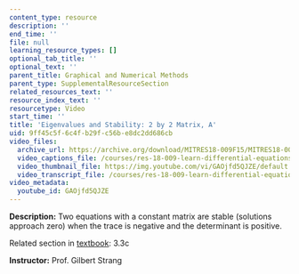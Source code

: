 ```yaml
---
content_type: resource
description: ''
end_time: ''
file: null
learning_resource_types: []
optional_tab_title: ''
optional_text: ''
parent_title: Graphical and Numerical Methods
parent_type: SupplementalResourceSection
related_resources_text: ''
resource_index_text: ''
resourcetype: Video
start_time: ''
title: 'Eigenvalues and Stability: 2 by 2 Matrix, A'
uid: 9ff45c5f-6c4f-b29f-c56b-e8dc2dd686cb
video_files:
  archive_url: https://archive.org/download/MITRES18-009F15/MITRES18-009F15_3_3c_EigenvaluesStability_300k.mp4
  video_captions_file: /courses/res-18-009-learn-differential-equations-up-close-with-gilbert-strang-and-cleve-moler-fall-2015/920a622d46b65aaaad84f2211c96ffb6_GAOjfd5QJZE.vtt
  video_thumbnail_file: https://img.youtube.com/vi/GAOjfd5QJZE/default.jpg
  video_transcript_file: /courses/res-18-009-learn-differential-equations-up-close-with-gilbert-strang-and-cleve-moler-fall-2015/94c0f5570a5430022f7a472a0b5d3005_GAOjfd5QJZE.pdf
video_metadata:
  youtube_id: GAOjfd5QJZE
---
```


**Description:** Two equations with a constant matrix are stable (solutions approach zero) when the trace is negative and the determinant is positive.

Related section in [textbook](http://www-math.mit.edu/~gs/dela/): 3.3c

**Instructor:** Prof. Gilbert Strang
